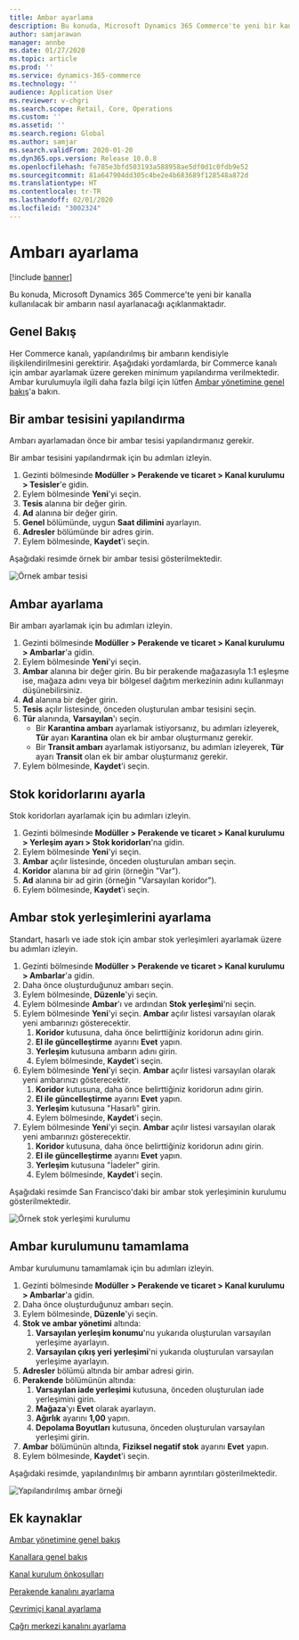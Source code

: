 ```yaml
---
title: Ambar ayarlama
description: Bu konuda, Microsoft Dynamics 365 Commerce'te yeni bir kanalla kullanılacak bir ambarın nasıl ayarlanacağı açıklanmaktadır.
author: samjarawan
manager: annbe
ms.date: 01/27/2020
ms.topic: article
ms.prod: ''
ms.service: dynamics-365-commerce
ms.technology: ''
audience: Application User
ms.reviewer: v-chgri
ms.search.scope: Retail, Core, Operations
ms.custom: ''
ms.assetid: ''
ms.search.region: Global
ms.author: samjar
ms.search.validFrom: 2020-01-20
ms.dyn365.ops.version: Release 10.0.8
ms.openlocfilehash: fe785e3bfd503193a588958ae5df0d1c0fdb9e52
ms.sourcegitcommit: 81a647904dd305c4be2e4b683689f128548a872d
ms.translationtype: HT
ms.contentlocale: tr-TR
ms.lasthandoff: 02/01/2020
ms.locfileid: "3002324"
---
```

# <a name="warehouse-set-up"></a>Ambarı ayarlama


[!include [banner](includes/banner.md)]

Bu konuda, Microsoft Dynamics 365 Commerce'te yeni bir kanalla kullanılacak bir ambarın nasıl ayarlanacağı açıklanmaktadır.

## <a name="overview"></a>Genel Bakış

Her Commerce kanalı, yapılandırılmış bir ambarın kendisiyle ilişkilendirilmesini gerektirir. Aşağıdaki yordamlarda, bir Commerce kanalı için ambar ayarlamak üzere gereken minimum yapılandırma verilmektedir. Ambar kurulumuyla ilgili daha fazla bilgi için lütfen [Ambar yönetimine genel bakış](https://docs.microsoft.com/en-us/dynamics365/supply-chain/warehousing/warehouse-management-overview)'a bakın.

## <a name="configure-a-warehouse-site"></a>Bir ambar tesisini yapılandırma

Ambarı ayarlamadan önce bir ambar tesisi yapılandırmanız gerekir.

Bir ambar tesisini yapılandırmak için bu adımları izleyin.

1. Gezinti bölmesinde **Modüller \> Perakende ve ticaret \> Kanal kurulumu \> Tesisler**'e gidin.
1. Eylem bölmesinde **Yeni**'yi seçin.
1. **Tesis** alanına bir değer girin.
1. **Ad** alanına bir değer girin.
1. **Genel** bölümünde, uygun **Saat dilimini** ayarlayın.
1. **Adresler** bölümünde bir adres girin.
1. Eylem bölmesinde, **Kaydet**'i seçin.

Aşağıdaki resimde örnek bir ambar tesisi gösterilmektedir.

![Örnek ambar tesisi](media/warehouse-site.png)

## <a name="set-up-a-warehouse"></a>Ambar ayarlama

Bir ambarı ayarlamak için bu adımları izleyin.

1. Gezinti bölmesinde **Modüller \> Perakende ve ticaret \> Kanal kurulumu \> Ambarlar**'a gidin.
1. Eylem bölmesinde **Yeni**'yi seçin.
1. **Ambar** alanına bir değer girin.  Bu bir perakende mağazasıyla 1:1 eşleşme ise, mağaza adını veya bir bölgesel dağıtım merkezinin adını kullanmayı düşünebilirsiniz.
1. **Ad** alanına bir değer girin.
1. **Tesis** açılır listesinde, önceden oluşturulan ambar tesisini seçin.
1. **Tür** alanında, **Varsayılan**'ı seçin.
    - Bir **Karantina ambarı** ayarlamak istiyorsanız, bu adımları izleyerek, **Tür** ayarı **Karantina** olan ek bir ambar oluşturmanız gerekir.
    - Bir **Transit ambarı** ayarlamak istiyorsanız, bu adımları izleyerek, **Tür** ayarı **Transit** olan ek bir ambar oluşturmanız gerekir.
1. Eylem bölmesinde, **Kaydet**'i seçin.

## <a name="set-up-inventory-aisles"></a>Stok koridorlarını ayarla

Stok koridorları ayarlamak için bu adımları izleyin.

1. Gezinti bölmesinde **Modüller \> Perakende ve ticaret \> Kanal kurulumu \> Yerleşim ayarı \> Stok koridorları**'na gidin.
1. Eylem bölmesinde **Yeni**'yi seçin.
1. **Ambar** açılır listesinde, önceden oluşturulan ambarı seçin.
1. **Koridor** alanına bir ad girin (örneğin "Var").
1. **Ad** alanına bir ad girin (örneğin "Varsayılan koridor").
1. Eylem bölmesinde, **Kaydet**'i seçin.

## <a name="set-up-warehouse-inventory-locations"></a>Ambar stok yerleşimlerini ayarlama

Standart, hasarlı ve iade stok için ambar stok yerleşimleri ayarlamak üzere bu adımları izleyin.

1. Gezinti bölmesinde **Modüller \> Perakende ve ticaret \> Kanal kurulumu \> Ambarlar**'a gidin.
1. Daha önce oluşturduğunuz ambarı seçin.
1. Eylem bölmesinde, **Düzenle**'yi seçin.
1. Eylem bölmesinde **Ambar**'ı ve ardından **Stok yerleşimi**'ni seçin.
1. Eylem bölmesinde **Yeni**'yi seçin. **Ambar** açılır listesi varsayılan olarak yeni ambarınızı gösterecektir.
    1. **Koridor** kutusuna, daha önce belirttiğiniz koridorun adını girin. 
    1. **El ile güncelleştirme** ayarını **Evet** yapın.
    1. **Yerleşim** kutusuna ambarın adını girin.
    1. Eylem bölmesinde, **Kaydet**'i seçin.
 1. Eylem bölmesinde **Yeni**'yi seçin.  **Ambar** açılır listesi varsayılan olarak yeni ambarınızı gösterecektir.
    1. **Koridor** kutusuna, daha önce belirttiğiniz koridorun adını girin.  
    1. **El ile güncelleştirme** ayarını **Evet** yapın.
    1. **Yerleşim** kutusuna "Hasarlı" girin.
    1. Eylem bölmesinde, **Kaydet**'i seçin.
 1. Eylem bölmesinde **Yeni**'yi seçin.  **Ambar** açılır listesi varsayılan olarak yeni ambarınızı gösterecektir.
    1. **Koridor** kutusuna, daha önce belirttiğiniz koridorun adını girin. 
    1. **El ile güncelleştirme** ayarını **Evet** yapın.
    1. **Yerleşim** kutusuna "İadeler" girin.
    1. Eylem bölmesinde, **Kaydet**'i seçin.
    
Aşağıdaki resimde San Francisco'daki bir ambar stok yerleşiminin kurulumu gösterilmektedir.

![Örnek stok yerleşimi kurulumu](media/warehouse-inventory-locations.png)
    
## <a name="complete-warehouse-setup"></a>Ambar kurulumunu tamamlama

Ambar kurulumunu tamamlamak için bu adımları izleyin.

1. Gezinti bölmesinde **Modüller \> Perakende ve ticaret \> Kanal kurulumu \> Ambarlar**'a gidin.
1. Daha önce oluşturduğunuz ambarı seçin.
1. Eylem bölmesinde, **Düzenle**'yi seçin.
1. **Stok ve ambar yönetimi** altında:
    1. **Varsayılan yerleşim konumu**'nu yukarıda oluşturulan varsayılan yerleşime ayarlayın.
    1. **Varsayılan çıkış yeri yerleşimi**'ni yukarıda oluşturulan varsayılan yerleşime ayarlayın.
1. **Adresler** bölümü altında bir ambar adresi girin.
1. **Perakende** bölümünün altında: 
    1. **Varsayılan iade yerleşimi** kutusuna, önceden oluşturulan iade yerleşimini girin.
    1. **Mağaza**'yı **Evet** olarak ayarlayın.
    1. **Ağırlık** ayarını **1,00** yapın. 
    1. **Depolama Boyutları** kutusuna, önceden oluşturulan varsayılan yerleşimi girin.
1. **Ambar** bölümünün altında, **Fiziksel negatif stok** ayarını **Evet** yapın.
1. Eylem bölmesinde, **Kaydet**'i seçin.

Aşağıdaki resimde, yapılandırılmış bir ambarın ayrıntıları gösterilmektedir.

![Yapılandırılmış ambar örneği](media/warehouse-sample.png)

## <a name="additional-resources"></a>Ek kaynaklar

[Ambar yönetimine genel bakış](https://docs.microsoft.com/en-us/dynamics365/supply-chain/warehousing/warehouse-management-overview)

[Kanallara genel bakış](channels-overview.md)

[Kanal kurulum önkoşulları](channels-prerequisites.md)

[Perakende kanalını ayarlama](channel-setup-retail.md)
    
[Çevrimiçi kanal ayarlama](channel-setup-online.md)

[Çağrı merkezi kanalını ayarlama](channel-setup-callcenter.md)





